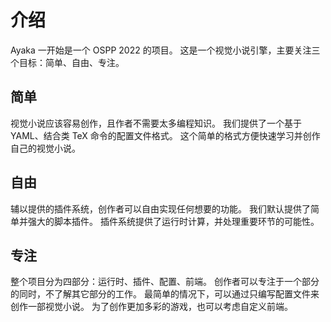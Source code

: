 # 介绍
Ayaka 一开始是一个 OSPP 2022 的项目。
这是一个视觉小说引擎，主要关注三个目标：简单、自由、专注。

## 简单
视觉小说应该容易创作，且作者不需要太多编程知识。
我们提供了一个基于 YAML、结合类 TeX 命令的配置文件格式。
这个简单的格式方便快速学习并创作自己的视觉小说。

## 自由
辅以提供的插件系统，创作者可以自由实现任何想要的功能。
我们默认提供了简单并强大的脚本插件。
插件系统提供了运行时计算，并处理重要环节的可能性。

## 专注
整个项目分为四部分：运行时、插件、配置、前端。
创作者可以专注于一个部分的同时，不了解其它部分的工作。
最简单的情况下，可以通过只编写配置文件来创作一部视觉小说。
为了创作更加多彩的游戏，也可以考虑自定义前端。
